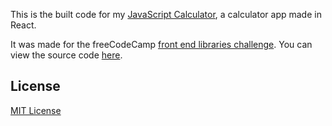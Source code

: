 This is the built code for my [JavaScript Calculator](http://edkerforne.github.io/javascript-calculator), a calculator app made in React.

It was made for the freeCodeCamp [front end libraries challenge](https://www.freecodecamp.org/learn/front-end-libraries/front-end-libraries-projects/build-a-javascript-calculator). You can view the source code [here](https://github.com/edkerforne/javascript-calculator/tree/master).

## License

[MIT License](https://github.com/edkerforne/javascript-calculator/blob/master/LICENSE.md)
